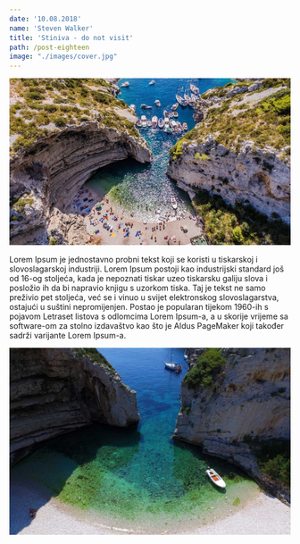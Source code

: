 ```yaml
---
date: '10.08.2018'
name: 'Steven Walker'
title: 'Stiniva - do not visit'
path: /post-eighteen
image: "./images/cover.jpg"
---
```


<img class="title-image" src="./images/cover.jpg" alt="Title"/>

Lorem Ipsum je jednostavno probni tekst koji se koristi u tiskarskoj i slovoslagarskoj industriji. Lorem Ipsum postoji kao industrijski standard još od 16-og stoljeća, kada je nepoznati tiskar uzeo tiskarsku galiju slova i posložio ih da bi napravio knjigu s uzorkom tiska. Taj je tekst ne samo preživio pet stoljeća, već se i vinuo u svijet elektronskog slovoslagarstva, ostajući u suštini nepromijenjen. Postao je popularan tijekom 1960-ih s pojavom Letraset listova s odlomcima Lorem Ipsum-a, a u skorije vrijeme sa software-om za stolno izdavaštvo kao što je Aldus PageMaker koji također sadrži varijante Lorem Ipsum-a.

<img src="./images/pic1.jpg" alt="Title"/>